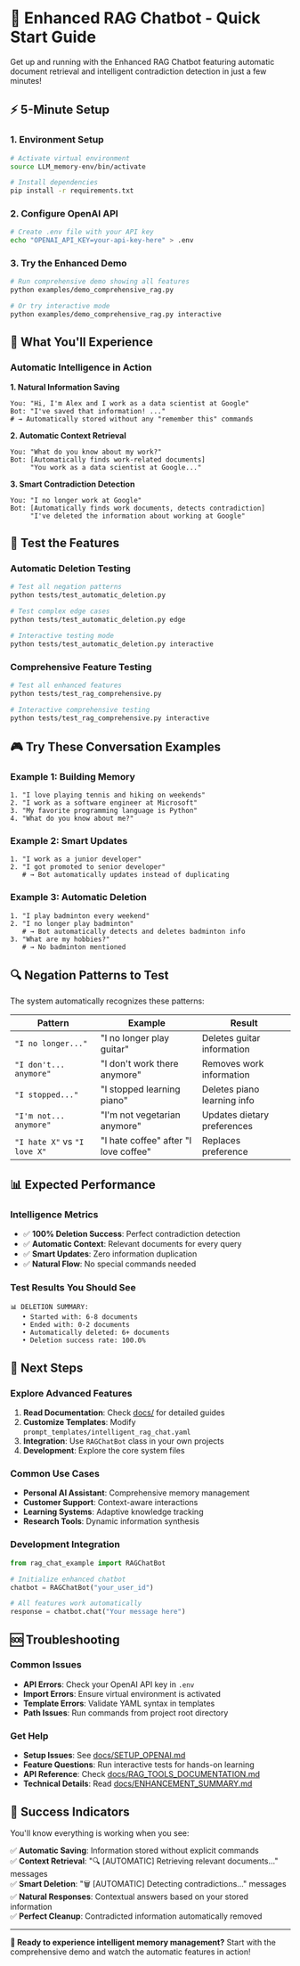 # 🚀 Enhanced RAG Chatbot - Quick Start Guide

Get up and running with the Enhanced RAG Chatbot featuring automatic document retrieval and intelligent contradiction detection in just a few minutes!

## ⚡ 5-Minute Setup

### 1. **Environment Setup**
```bash
# Activate virtual environment
source LLM_memory-env/bin/activate

# Install dependencies
pip install -r requirements.txt
```

### 2. **Configure OpenAI API**
```bash
# Create .env file with your API key
echo "OPENAI_API_KEY=your-api-key-here" > .env
```

### 3. **Try the Enhanced Demo**
```bash
# Run comprehensive demo showing all features
python examples/demo_comprehensive_rag.py

# Or try interactive mode
python examples/demo_comprehensive_rag.py interactive
```

## 🎯 What You'll Experience

### **Automatic Intelligence in Action**

**1. Natural Information Saving**
```
You: "Hi, I'm Alex and I work as a data scientist at Google"
Bot: "I've saved that information! ..." 
# → Automatically stored without any "remember this" commands
```

**2. Automatic Context Retrieval**
```
You: "What do you know about my work?"
Bot: [Automatically finds work-related documents]
     "You work as a data scientist at Google..."
```

**3. Smart Contradiction Detection**
```
You: "I no longer work at Google"
Bot: [Automatically finds work documents, detects contradiction]
     "I've deleted the information about working at Google"
```

## 🧪 Test the Features

### **Automatic Deletion Testing**
```bash
# Test all negation patterns
python tests/test_automatic_deletion.py

# Test complex edge cases
python tests/test_automatic_deletion.py edge

# Interactive testing mode
python tests/test_automatic_deletion.py interactive
```

### **Comprehensive Feature Testing**
```bash
# Test all enhanced features
python tests/test_rag_comprehensive.py

# Interactive comprehensive testing
python tests/test_rag_comprehensive.py interactive
```

## 🎮 Try These Conversation Examples

### **Example 1: Building Memory**
```
1. "I love playing tennis and hiking on weekends"
2. "I work as a software engineer at Microsoft" 
3. "My favorite programming language is Python"
4. "What do you know about me?"
```

### **Example 2: Smart Updates**
```
1. "I work as a junior developer"
2. "I got promoted to senior developer"
   # → Bot automatically updates instead of duplicating
```

### **Example 3: Automatic Deletion**
```
1. "I play badminton every weekend"
2. "I no longer play badminton"
   # → Bot automatically detects and deletes badminton info
3. "What are my hobbies?"
   # → No badminton mentioned
```

## 🔍 Negation Patterns to Test

The system automatically recognizes these patterns:

| Pattern | Example | Result |
|---------|---------|--------|
| `"I no longer..."` | "I no longer play guitar" | Deletes guitar information |
| `"I don't... anymore"` | "I don't work there anymore" | Removes work information |
| `"I stopped..."` | "I stopped learning piano" | Deletes piano learning info |
| `"I'm not... anymore"` | "I'm not vegetarian anymore" | Updates dietary preferences |
| `"I hate X"` vs `"I love X"` | "I hate coffee" after "I love coffee" | Replaces preference |

## 📊 Expected Performance

### **Intelligence Metrics**
- ✅ **100% Deletion Success**: Perfect contradiction detection
- ✅ **Automatic Context**: Relevant documents for every query
- ✅ **Smart Updates**: Zero information duplication
- ✅ **Natural Flow**: No special commands needed

### **Test Results You Should See**
```
📊 DELETION SUMMARY:
   • Started with: 6-8 documents
   • Ended with: 0-2 documents  
   • Automatically deleted: 6+ documents
   • Deletion success rate: 100.0%
```

## 🎯 Next Steps

### **Explore Advanced Features**
1. **Read Documentation**: Check [docs/](docs/) for detailed guides
2. **Customize Templates**: Modify `prompt_templates/intelligent_rag_chat.yaml`
3. **Integration**: Use `RAGChatBot` class in your own projects
4. **Development**: Explore the core system files

### **Common Use Cases**
- **Personal AI Assistant**: Comprehensive memory management
- **Customer Support**: Context-aware interactions
- **Learning Systems**: Adaptive knowledge tracking
- **Research Tools**: Dynamic information synthesis

### **Development Integration**
```python
from rag_chat_example import RAGChatBot

# Initialize enhanced chatbot
chatbot = RAGChatBot("your_user_id")

# All features work automatically
response = chatbot.chat("Your message here")
```

## 🆘 Troubleshooting

### **Common Issues**
- **API Errors**: Check your OpenAI API key in `.env`
- **Import Errors**: Ensure virtual environment is activated
- **Template Errors**: Validate YAML syntax in templates
- **Path Issues**: Run commands from project root directory

### **Get Help**
- **Setup Issues**: See [docs/SETUP_OPENAI.md](docs/SETUP_OPENAI.md)
- **Feature Questions**: Run interactive tests for hands-on learning
- **API Reference**: Check [docs/RAG_TOOLS_DOCUMENTATION.md](docs/RAG_TOOLS_DOCUMENTATION.md)
- **Technical Details**: Read [docs/ENHANCEMENT_SUMMARY.md](docs/ENHANCEMENT_SUMMARY.md)

## 🎉 Success Indicators

You'll know everything is working when you see:

✅ **Automatic Saving**: Information stored without explicit commands  
✅ **Context Retrieval**: "🔍 [AUTOMATIC] Retrieving relevant documents..." messages  
✅ **Smart Deletion**: "🗑️ [AUTOMATIC] Detecting contradictions..." messages  
✅ **Natural Responses**: Contextual answers based on your stored information  
✅ **Perfect Cleanup**: Contradicted information automatically removed  

---

**🚀 Ready to experience intelligent memory management?** Start with the comprehensive demo and watch the automatic features in action!